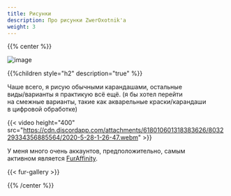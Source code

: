 ```yaml
---
title: Рисунки
description: Про рисунки ZwerOxotnik'а
weight: 3
---
```


{{% center %}}

![image](https://d.facdn.net/art/zweroxotnik/1608919910/1608919910.zweroxotnik_zweroxotnik_detective_p.jpg)

{{%children style="h2" description="true" %}}

Чаше всего, я рисую обычными карандашами, остальные<br>
виды/варианты я практикую всё ещё. (я бы хотел перейти<br>
на смежные варианты, такие как акварельные краски/карандаши<br>
в цифровой обработке)


{{< video height="400" src="https://cdn.discordapp.com/attachments/618010601318383626/803229334356885564/2020-5-28-1-26-47.webm" >}}

У меня много очень аккаунтов, предположительно, самым<br>
активном является [FurAffinity](https://www.furaffinity.net/user/zweroxotnik/).

{{< fur-gallery >}}

{{% /center %}}
